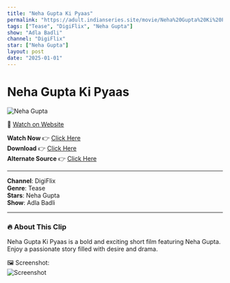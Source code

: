 ```yaml
---
title: "Neha Gupta Ki Pyaas"
permalink: "https://adult.indianseries.site/movie/Neha%20Gupta%20Ki%20Pyaas"
tags: ["Tease", "DigiFlix", "Neha Gupta"]
show: "Adla Badli"
channel: "DigiFlix"
star: ["Neha Gupta"]
layout: post
date: "2025-01-01"
---
```


# Neha Gupta Ki Pyaas

![Neha Gupta](https://shorts.desisins.com/wp-content/uploads/2024/06/Neha-gupta-Adla-Badli-D.jpg)

🔗 [Watch on Website](https://adult.indianseries.site/movie/Neha%20Gupta%20Ki%20Pyaas)

**Watch Now** 👉 [Click Here](https://adult.indianseries.site/movie/Neha%20Gupta%20Ki%20Pyaas)  
**Download** 👉 [Click Here](https://adult.indianseries.site/movie/Neha%20Gupta%20Ki%20Pyaas)  
**Alternate Source** 👉 [Click Here](https://adult.indianseries.site/movie/Neha%20Gupta%20Ki%20Pyaas)

---

**Channel**: DigiFlix  
**Genre**: Tease  
**Stars**: Neha Gupta  
**Show**: Adla Badli

---

### 🔥 About This Clip

Neha Gupta Ki Pyaas is a bold and exciting short film featuring Neha Gupta. Enjoy a passionate story filled with desire and drama.
 
🖼️ Screenshot:  
![Screenshot](https://shorts.desisins.com/wp-content/uploads/2024/06/Neha-gupta-Adla-Badli-D.jpg)
